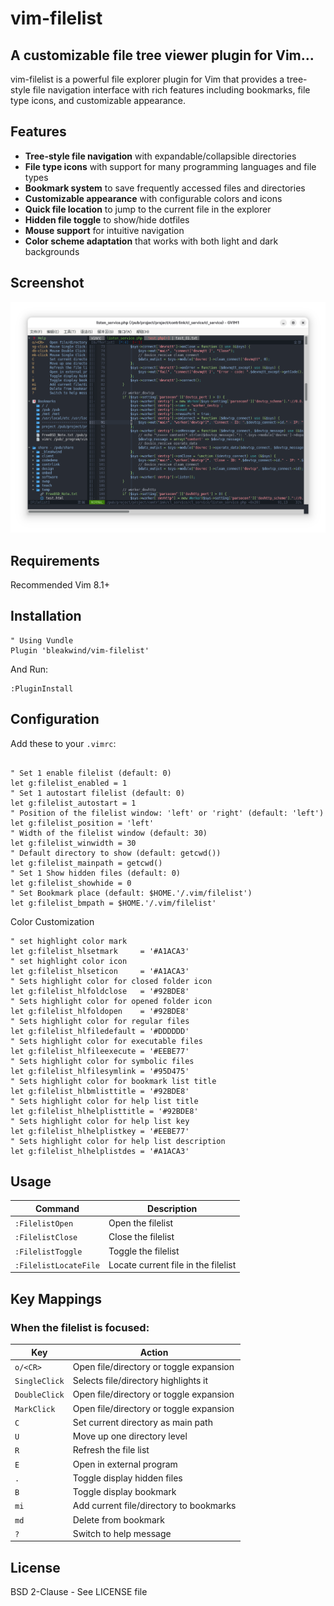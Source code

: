 # vim-filelist

## A customizable file tree viewer plugin for Vim...
vim-filelist is a powerful file explorer plugin for Vim that provides a tree-style file navigation interface with rich features including bookmarks, file type icons, and customizable appearance.

## Features
- **Tree-style file navigation** with expandable/collapsible directories
- **File type icons** with support for many programming languages and file types
- **Bookmark system** to save frequently accessed files and directories
- **Customizable appearance** with configurable colors and icons
- **Quick file location** to jump to the current file in the explorer
- **Hidden file toggle** to show/hide dotfiles
- **Mouse support** for intuitive navigation
- **Color scheme adaptation** that works with both light and dark backgrounds

## Screenshot
![Filelist Screenshot](https://github.com/bleakwind/vim-filelist/blob/main/vim-filelist.png)

## Requirements
Recommended Vim 8.1+

## Installation
```vim
" Using Vundle
Plugin 'bleakwind/vim-filelist'
```

And Run:
```vim
:PluginInstall
```

## Configuration
Add these to your `.vimrc`:
```vim

" Set 1 enable filelist (default: 0)
let g:filelist_enabled = 1
" Set 1 autostart filelist (default: 0)
let g:filelist_autostart = 1
" Position of the filelist window: 'left' or 'right' (default: 'left')
let g:filelist_position = 'left'
" Width of the filelist window (default: 30)
let g:filelist_winwidth = 30
" Default directory to show (default: getcwd())
let g:filelist_mainpath = getcwd()
" Set 1 Show hidden files (default: 0)
let g:filelist_showhide = 0
" Set Bookmark place (default: $HOME.'/.vim/filelist')
let g:filelist_bmpath = $HOME.'/.vim/filelist'
```

Color Customization
```vim
" set highlight color mark
let g:filelist_hlsetmark     = '#A1ACA3'
" set highlight color icon
let g:filelist_hlseticon     = '#A1ACA3'
" Sets highlight color for closed folder icon
let g:filelist_hlfoldclose   = '#92BDE8'
" Sets highlight color for opened folder icon
let g:filelist_hlfoldopen    = '#92BDE8'
" Sets highlight color for regular files
let g:filelist_hlfiledefault = '#DDDDDD'
" Sets highlight color for executable files
let g:filelist_hlfileexecute = '#EEBE77'
" Sets highlight color for symbolic files
let g:filelist_hlfilesymlink = '#95D475'
" Sets highlight color for bookmark list title
let g:filelist_hlbmlisttitle = '#92BDE8'
" Sets highlight color for help list title
let g:filelist_hlhelplisttitle = '#92BDE8'
" Sets highlight color for help list key
let g:filelist_hlhelplistkey = '#EEBE77'
" Sets highlight color for help list description
let g:filelist_hlhelplistdes = '#A1ACA3'
```

## Usage
| Command               | Description                         |
| --------------------- | ----------------------------------- |
| `:FilelistOpen`       | Open the filelist                   |
| `:FilelistClose`      | Close the filelist                  |
| `:FilelistToggle`     | Toggle the filelist                 |
| `:FilelistLocateFile` | Locate current file in the filelist |

## Key Mappings

### When the filelist is focused:
| Key           | Action                                   |
| ------------- | ---------------------------------------- |
| `o/<CR>`      | Open file/directory or toggle expansion  |
| `SingleClick` | Selects file/directory highlights it     |
| `DoubleClick` | Open file/directory or toggle expansion  |
| `MarkClick`   | Open file/directory or toggle expansion  |
| `C`           | Set current directory as main path       |
| `U`           | Move up one directory level              |
| `R`           | Refresh the file list                    |
| `E`           | Open in external program                 |
| `.`           | Toggle display hidden files              |
| `B`           | Toggle display bookmark                  |
| `mi`          | Add current file/directory to bookmarks  |
| `md`          | Delete from bookmark                     |
| `?`           | Switch to help message                   |

## License
BSD 2-Clause - See LICENSE file
